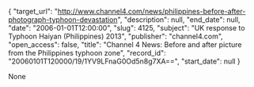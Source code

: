 {
  "target_url": "http://www.channel4.com/news/philippines-before-after-photograph-typhoon-devastation", 
  "description": null, 
  "end_date": null, 
  "date": "2006-01-01T12:00:00", 
  "slug": 4125, 
  "subject": "UK response to Typhoon Haiyan (Philippines) 2013", 
  "publisher": "channel4.com", 
  "open_access": false, 
  "title": "Channel 4 News: Before and after picture from the Philippines typhoon zone", 
  "record_id": "20060101T120000/19/1YV9LFnaG0Od5n8g7XA==", 
  "start_date": null
}

None